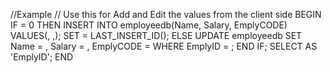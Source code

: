 //Example
// Use this for Add and Edit the values from the client side
BEGIN
IF  = 0 THEN
INSERT INTO employeedb(Name, Salary, EmplyCODE)
VALUES(, ,);
SET  = LAST_INSERT_ID();
ELSE
UPDATE employeedb
SET Name = ,
Salary = ,
EmplyCODE = 
WHERE EmplyID = ;
END IF;
SELECT  AS 'EmplyID';
END